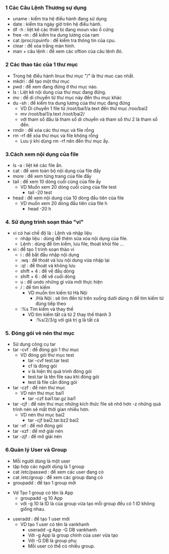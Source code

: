 ### 1 Các Câu Lệnh Thương sự dụng
- uname : kiểm tra hệ điều hành đang sử dụng
- date : kiểm tra ngày giờ trên hệ điều hành.
- df -h : liệt kê các thiết bị đang moun vào ổ cứng
- free -m : để kiểm tra dung lương của ram
- cat /proc/cpuinfo : để kiểm tra thông tin của cpu.
- clear : để xóa trắng màn hình.
- man + câu lệnh : để xem các oftion của câu lệnh đó.
### 2 Các thao tác của 1 thư mục
- Trong hệ điều hành linux thư mục "/" là thư muc cao nhất.
- mkdri : để tạo một thư mục
- pwd : để xem đang đứng ở thư mục nào.
- ls : Liệt kê nội dung của thư mục đang đứng.
- mv : để di chuyển từ thư mục này đến thu mục khác
- du -sh : để kiểm tra dung lương của thư mục đang đứng
    + VD Di chuyển 1 file từ /root/bai1/a.text đến thứ mục /roo/bai2
    + mv /root/bai1/a.text /root/bai2/
  + với tham số đầu là tham số di chuyển và tham số thư 2 là tham số đến.
- rmdir : để xóa các thư mục và file rỗng
- rm -rf để xóa thư mục và file không rỗng
  + Lưu ý khi dùng rm -rf nên đến thư mục ấy.
### 3.Cách xem nội dụng của file
- ls -a : liệt kê các file ẩn.
- cat : để xem toàn bộ nội dụng của file đấy
- more : để xem từng trang của file đấy
- tail : để xem 10 dòng cuối cùng của file ấy 
  + VD Muốn xem 20 dòng cuối cùng của file test
    - tail -20 test
- head : để xem nội dung của 10 dòng đầu tiên của file
  + VD muốn xem 20 dòng đầu tiên của file h
    - head -20 h
### 4. Sử dụng trình soạn thảo "vi"
- vi có hai chế độ là : Lệnh và nhập liệu
  + nhập liệu : dùng để thêm sửa xóa nội dụng của file.
  + Lệnh : dùng để tìm kiếm, lưu file, thoát khỏi file ...
- vi : để tạo 1 trình soạn thảo vi
  + i : để bắt đầu nhập nội dụng
  + :wq : để thoát và lưu nội dung vừa nhập lại
  + :q! : để thoát và không lưu
  + shift + 4 : để về đầu dòng
  + shift + 6 : để về cuối dòng
  + u : để undo những gì vừa mới thực hiện
  + / : để tìm kiếm 
    + VD muốn tìm kiếm từ Hà Nội 
       + /Hà Nội : sẽ tìm đến từ trên xuống dưới dùng n để tìm kiếm từ đúng tiếp theo
  + :%s Tìm kiếm và thay thế
    - VD tìm kiếm tất cả từ 2 thay thế thành 3 
      + :%s/2/3/g với giá trị g là tất cả 
### 5. Đóng gói vè nén thư mục 
- Sử dụng công cụ tar
- tar -cvf : để đóng gói 1 thư mục
  + VD đóng gói thư mục test
    - tar -cvf test.tar test
    - cf là đóng gói
    - v là hiện thị quá trình đóng gói 
    - test.tar là tên file sau khi đóng gói
    - test là file cần đóng gói
- tar -czf : để nén thư mục
  + VD nén thư mục bai1
    - tar -czf bai1.tar.gz bai1
- tar -cjf : để nén thư mục những kích thức file sẽ nhở hơn -z những quá trình nén sẽ mất thời gian nhiều hơn.
  + VD nén thư mục bai2
    - tar -cjf bai2.tar.bz2 bai2 
- tar -xf : để mở đóng gói
- tar -xzf : để mở giải nén
- tar -zjf : để mở giải nén
### 6.Quản lý User và Group
 - Mỗi người dùng là một user
 - tập hợp các người dùng là 1 group
 - cat /etc/passwd : để xem các user đang có
 - cat /etc/group : để xem các group đang có
 - groupadd : để tạo 1 group mới
  + Vd Tạo 1 group có tên là App  
    - groupadd -g 10 App
    - với -g 10 là ID là của group vừa tạo mỗi group đều có 1 ID không giống nhau.
- useradd : để tạo 1 user mới
  + VD tạo 1 user có tên là vankhanh
    - useradd -g App -G DB vankhanh
    - Với -g App là group chính của user vừa tạo
    - Với -G DB là group phụ 
    - Mỗi user có thể có nhiều group.


